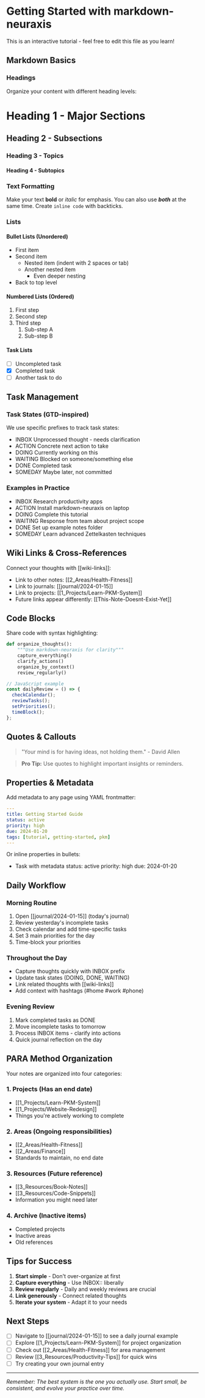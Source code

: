 # Getting Started with markdown-neuraxis

This is an interactive tutorial - feel free to edit this file as you learn!

## Markdown Basics

### Headings

Organize your content with different heading levels:

# Heading 1 - Major Sections
## Heading 2 - Subsections  
### Heading 3 - Topics
#### Heading 4 - Subtopics

### Text Formatting

Make your text **bold** or *italic* for emphasis.
You can also use ***both*** at the same time.
Create `inline code` with backticks.

### Lists

#### Bullet Lists (Unordered)
- First item
- Second item
  - Nested item (indent with 2 spaces or tab)
  - Another nested item
    - Even deeper nesting
- Back to top level

#### Numbered Lists (Ordered)
1. First step
2. Second step
3. Third step
   1. Sub-step A
   2. Sub-step B

#### Task Lists
- [ ] Uncompleted task
- [x] Completed task
- [ ] Another task to do

## Task Management

### Task States (GTD-inspired)

We use specific prefixes to track task states:

- INBOX Unprocessed thought - needs clarification
- ACTION Concrete next action to take
- DOING Currently working on this
- WAITING Blocked on someone/something else
- DONE Completed task
- SOMEDAY Maybe later, not committed

### Examples in Practice

- INBOX Research productivity apps
- ACTION Install markdown-neuraxis on laptop
- DOING Complete this tutorial
- WAITING Response from team about project scope
- DONE Set up example notes folder
- SOMEDAY Learn advanced Zettelkasten techniques

## Wiki Links & Cross-References

Connect your thoughts with [[wiki-links]]:

- Link to other notes: [[2_Areas/Health-Fitness]]
- Link to journals: [[journal/2024-01-15]]
- Link to projects: [[1_Projects/Learn-PKM-System]]
- Future links appear differently: [[This-Note-Doesnt-Exist-Yet]]

## Code Blocks

Share code with syntax highlighting:

```python
def organize_thoughts():
    """Use markdown-neuraxis for clarity"""
    capture_everything()
    clarify_actions()
    organize_by_context()
    review_regularly()
```

```javascript
// JavaScript example
const dailyReview = () => {
  checkCalendar();
  reviewTasks();
  setPriorities();
  timeBlock();
};
```

## Quotes & Callouts

> "Your mind is for having ideas, not holding them." - David Allen

> **Pro Tip:** Use quotes to highlight important insights or reminders.

## Properties & Metadata

Add metadata to any page using YAML frontmatter:

```yaml
---
title: Getting Started Guide
status: active
priority: high
due: 2024-01-20
tags: [tutorial, getting-started, pkm]
---
```

Or inline properties in bullets:
- Task with metadata
  status: active
  priority: high
  due: 2024-01-20

## Daily Workflow

### Morning Routine
1. Open [[journal/2024-01-15]] (today's journal)
2. Review yesterday's incomplete tasks
3. Check calendar and add time-specific tasks
4. Set 3 main priorities for the day
5. Time-block your priorities

### Throughout the Day
- Capture thoughts quickly with INBOX prefix
- Update task states (DOING, DONE, WAITING)
- Link related thoughts with [[wiki-links]]
- Add context with hashtags (#home #work #phone)

### Evening Review  
1. Mark completed tasks as DONE
2. Move incomplete tasks to tomorrow
3. Process INBOX items - clarify into actions
4. Quick journal reflection on the day

## PARA Method Organization

Your notes are organized into four categories:

### 1. Projects (Has an end date)
- [[1_Projects/Learn-PKM-System]]
- [[1_Projects/Website-Redesign]]
- Things you're actively working to complete

### 2. Areas (Ongoing responsibilities)
- [[2_Areas/Health-Fitness]]
- [[2_Areas/Finance]]
- Standards to maintain, no end date

### 3. Resources (Future reference)
- [[3_Resources/Book-Notes]]
- [[3_Resources/Code-Snippets]]
- Information you might need later

### 4. Archive (Inactive items)
- Completed projects
- Inactive areas
- Old references

## Tips for Success

1. **Start simple** - Don't over-organize at first
2. **Capture everything** - Use INBOX:: liberally
3. **Review regularly** - Daily and weekly reviews are crucial
4. **Link generously** - Connect related thoughts
5. **Iterate your system** - Adapt it to your needs

## Next Steps

- [ ] Navigate to [[journal/2024-01-15]] to see a daily journal example
- [ ] Explore [[1_Projects/Learn-PKM-System]] for project organization
- [ ] Check out [[2_Areas/Health-Fitness]] for area management
- [ ] Review [[3_Resources/Productivity-Tips]] for quick wins
- [ ] Try creating your own journal entry

---

*Remember: The best system is the one you actually use. Start small, be consistent, and evolve your practice over time.*